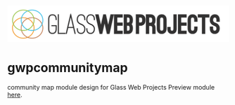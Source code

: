 ![GWP Logo](https://github.com/chaniemobley/gwpcommunitymap/blob/master/images/glasslogo.png)
# gwpcommunitymap
community map module design for Glass Web Projects
Preview module [here](http://chaniemobley.com/glass/map/).
